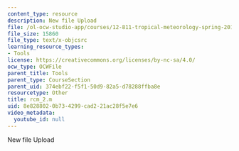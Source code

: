 ```yaml
---
content_type: resource
description: New file Upload
file: /ol-ocw-studio-app/courses/12-811-tropical-meteorology-spring-2011/8e8288020b734299cad221ac28f5e7e6_rcm_2.m
file_size: 15860
file_type: text/x-objcsrc
learning_resource_types:
- Tools
license: https://creativecommons.org/licenses/by-nc-sa/4.0/
ocw_type: OCWFile
parent_title: Tools
parent_type: CourseSection
parent_uid: 374ebf22-f5f1-50d9-82a5-d78288ffba8e
resourcetype: Other
title: rcm_2.m
uid: 8e828802-0b73-4299-cad2-21ac28f5e7e6
video_metadata:
  youtube_id: null
---
```

New file Upload